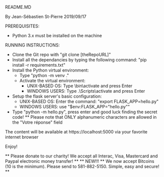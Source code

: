 ﻿README.MD

By Jean-Sébastien St-Pierre
2019/09/17

PREREQUISITES:

- Python 3.x must be installed on the machine

RUNNING INSTRUCTIONS:

- Clone the Git repo with "git clone [theRepoURL]"
- Install all the dependancies by typing the following command: "pip install -r requirements.txt"
- Install the Python virtual environment:
	- Type "python -m venv ."
	- Activate the virtual environment:
		- UNIX-BASED OS: Type \bin\activate and press Enter
		- WINDOWS USERS: Type .\Scripts\activate and press Enter
- Setup the flask server's basic configuration:
	- UNIX-BASED OS: Enter the command: "export FLASK_APP=hello.py"
	- WINDOWS USERS: use "$env:FLASK_APP="hello.py"" 
- Type "python -m hello.py", press enter and good luck finding the secret code!
  ** Please note that ONLY alphanumeric characters are allowed in the "Votre réponse" field

The content will be available at https://localhost:5000 via your favorite internet browser

Enjoy!

** Please donate to our charity!  We accept all Interac, Visa, Mastercard and Paypal electronic money transfer! **
** NEW!!! ** We now accept Bitcoins (10 is the minimum).  Please send to 581-882-5150.  Simple, easy and secure! **


	
